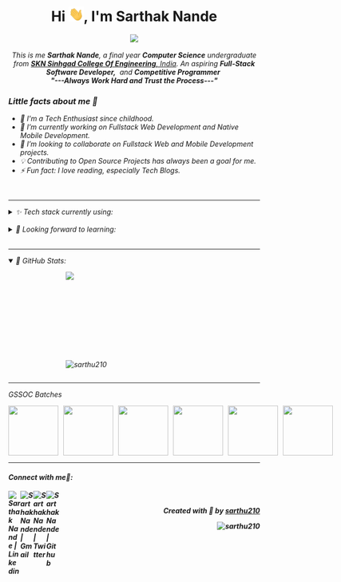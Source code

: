 <h1 align="center">Hi <img src="https://raw.githubusercontent.com/ABSphreak/ABSphreak/master/gifs/Hi.gif" width="30px">, I'm Sarthak Nande</h1>
<p align="center">
  <a href="https://github.com/sarthu210/readme-typing-svg"><img src="https://readme-typing-svg.herokuapp.com?lines=Computer+Science+Undergraduate;Full+Stack+Software+Developer;AI+Text+Summarizer+App+Developer;Aspiring+Learner&center=true&width=500&height=50"></a>
</p>

<p align="center">
  <em>
    This is me <b>Sarthak Nande</b>, a final year <b>Computer Science</b> undergraduate from <a href="https://www.skncoe.ac.in/"> <b>SKN Sinhgad College Of Engineering</b>, India</a>.
    An aspiring <b>Full-Stack Software Developer,</b>&nbsp; and <b>Competitive Programmer</b>&nbsp;
  <br>
  <b><i>"---Always Work Hard and Trust the Process---"</i></b>
</p>

<h3>Little facts about me 🧑</h3>

- 🧞 I'm a Tech Enthusiast since childhood.
- 🔭 I’m currently working on Fullstack Web Development and Native Mobile Development.
- 👯 I’m looking to collaborate on Fullstack Web and Mobile Development projects.
- 💡 Contributing to Open Source Projects has always been a goal for me.
- ⚡ Fun fact: I love reading, especially Tech Blogs.
<br>

---

<details>
<summary>
  ✨ Tech stack currently using:
</summary>
   <br>
<code><a href="https://www.oracle.com/java/" target="_blank"><img height="30" src="https://www.vectorlogo.zone/logos/java/java-icon.svg"></a></code>
<code><a href="https://www.javascript.com/" target="_blank"><img height="30" src="https://raw.githubusercontent.com/devicons/devicon/master/icons/javascript/javascript-plain.svg"></a></code>
<code><a href="https://reactjs.org/" target="_blank"><img height="30" src="https://www.vectorlogo.zone/logos/reactjs/reactjs-icon.svg"></a></code>
<code><a href="https://nextjs.org/" target="_blank"><img height="30" src="https://upload.wikimedia.org/wikipedia/commons/thumb/1/10/Cib-next-js_%28CoreUI_Icons_v1.0.0%29.svg/120px-Cib-next-js_%28CoreUI_Icons_v1.0.0%29.svg.png"></a></code>
<code><a href="https://www.w3schools.com/html/" target="_blank"><img height="30" src="https://www.vectorlogo.zone/logos/w3_html5/w3_html5-icon.svg"></a></code>
<code><a href="https://www.w3schools.com/css/" target="_blank"><img height="30" src="https://raw.githubusercontent.com/devicons/devicon/master/icons/css3/css3-original.svg"></a></code>
<code><a href="https://id.heroku.com/login" target="_blank"><img src="https://www.vectorlogo.zone/logos/heroku/heroku-icon.svg" alt="heroku"  height="30"></a></code>
<code><a href="https://redux.js.org" target="_blank"> <img src="https://raw.githubusercontent.com/devicons/devicon/master/icons/redux/redux-original.svg" alt="redux" height="30"></a></code>
 <code> <a href="https://tailwindcss.com/" target="_blank"> <img src="https://www.vectorlogo.zone/logos/tailwindcss/tailwindcss-icon.svg" alt="tailwind" height="30"/> </a> </code>
<code><a href="https://nodejs.org/en/" target="_blank"><img height="30" src="https://www.vectorlogo.zone/logos/nodejs/nodejs-icon.svg"></a></code>
<code><a href="https://git-scm.com/" target="_blank"><img height="30" src="https://www.vectorlogo.zone/logos/git-scm/git-scm-icon.svg"></a></code>
<code><a href="https://www.json.org/" target="_blank"><img height="30" src="https://www.vectorlogo.zone/logos/json/json-icon.svg"></a></code>
<code><a href="https://colab.research.google.com/" target="_blank"><img height="30" src="https://colab.research.google.com/img/colab_favicon_256px.png"></a></code>
<code><a href="https://www.python.org/" target="_blank"><img height="30" src="https://www.vectorlogo.zone/logos/python/python-icon.svg"></a></code>
  
</details>
<br>

<details>
<summary>
  🌱 Looking forward to learning:
</summary>
   <br>
<code><a href="https://cloud.google.com/" target="_blank"><img height="30" src="https://www.vectorlogo.zone/logos/google_cloud/google_cloud-icon.svg"></a></code>
<code><a href="https://analytics.google.com/" target="_blank"><img height="30" src="https://www.vectorlogo.zone/logos/google_analytics/google_analytics-icon.svg"></a></code>
<code><a href="https://www.tensorflow.org/" target="_blank"><img height="30" src="https://www.vectorlogo.zone/logos/tensorflow/tensorflow-icon.svg"></a></code>
<code><a href="https://azure.microsoft.com/en-us/" target="_blank"><img height="30" src="https://www.vectorlogo.zone/logos/microsoft_azure/microsoft_azure-icon.svg"></a></code>
<code><a href="https://opencv.org/" target="_blank"><img height="30" src="https://www.vectorlogo.zone/logos/opencv/opencv-icon.svg"></a></code>
<code><a href="https://aws.amazon.com/" target="_blank"><img height="30" src="https://www.vectorlogo.zone/logos/amazon_aws/amazon_aws-icon.svg"></a></code>
</details>
<br>

---

<details open="" style="display: flex; flex-wrap: wrap;">
<summary>
 📔 GitHub Stats:
</summary>
<br>
<p align="center">
  <a href="https://github.com/sarthu210">
    <img align="left" height="175px" src="https://github-readme-stats.vercel.app/api/top-langs/?username=sarthu210&text_color=FFFFFF&bg_color=000000&title_color=94b4a4&langs_count=15&layout=compact&hide_border=true" />
  </a>
</p>
  <p align="right"><img align="center" src="https://github-readme-streak-stats.herokuapp.com/?user=sarthu210&text_color=FFFFFF&bg_color=000000&title_color=94b4a4&langs_count=15&layout=compact&hide_border=true" alt="sarthu210" /></p>
</details>

---

<Lable>GSSOC Batches<Label>
<div style='display:flex; align-items:center; gap: 10px;' align='center'>
<img src="https://gssoc.girlscript.tech/badges/postman.png" width="100px" height="100px" />
  <img src="https://gssoc.girlscript.tech/badges/1.png" width="100px" height="100px" />
  <img src="https://gssoc.girlscript.tech/badges/2.png" width="100px" height="100px" />
  <img src="https://gssoc.girlscript.tech/badges/3.png" width="100px" height="100px" />
  <img src="https://gssoc.girlscript.tech/badges/4.png" width="100px" height="100px" />
  <img src="https://gssoc.girlscript.tech/badges/5.png" width="100px" height="100px" />
</div>

---

<h4> Connect with me🤝: <h4>
  </hr>
  <a href="https://www.linkedin.com/in/sarthak-nande">
   <img align="left" alt="Sarthak Nande | Linkedin" width="24px" src="https://www.vectorlogo.zone/logos/linkedin/linkedin-icon.svg" />
  </a>
  <a href="mailto:sarthaknande19@gmail.com">
    <img align="left" alt="Sarthak Nande | Gmail" width="26px" src="https://www.vectorlogo.zone/logos/gmail/gmail-icon.svg" />
  </a>
  <a href="[https://twitter.com/Ratheshan_03](https://twitter.com/sarthak_nande_)">
    <img align="left" alt="Sarthak Nande| Twitter" width="26px" src="https://www.vectorlogo.zone/logos/twitter/twitter-official.svg" />
  </a>
   <a href="https://github.com/sarthu210">
    <img align="left" alt="Sarthak Nande| Github" width="26px" src="https://www.vectorlogo.zone/logos/github/github-tile.svg" />
  </a>
  <br>
  
<p align="right" > Created with 🖤 by <a href="https://github.com/sarthu210">sarthu210</a></p>
<p align="right" > <img src="https://komarev.com/ghpvc/?username=sarthu210&label=Profile%20views&color=0e75b6&style=flat" alt="sarthu210" /> </p>
